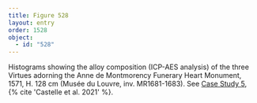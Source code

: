 ```yaml
---
title: Figure 528
layout: entry
order: 1528
object:
  - id: "528"
---
```


Histograms showing the alloy composition (ICP-AES analysis) of the three Virtues adorning the Anne de Montmorency Funerary Heart Monument, 1571, H. 128 cm (Musée du Louvre, inv. MR1681-1683). See [Case Study 5](/case-studies/5/), {% cite 'Castelle et al. 2021' %}.
